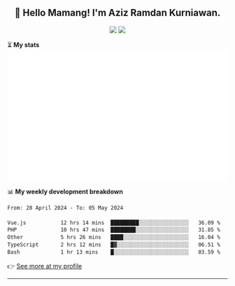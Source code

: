 <h2 align="center">👋 Hello Mamang! I'm Aziz Ramdan Kurniawan.</h2>  
<p align="center">
  <img src="https://komarev.com/ghpvc/?username=azizramdan">
  <img src="https://wakatime.com/badge/user/90056fa0-4c31-4eca-954e-2a3ac05896f9.svg">
</p>
    
⏳ **My stats**  
![](https://raw.githubusercontent.com/azizramdan/github-stats/master/generated/overview.svg#gh-dark-mode-only)

📊 **My weekly development breakdown**
<!--START_SECTION:waka-->

```txt
From: 28 April 2024 - To: 05 May 2024

Vue.js           12 hrs 14 mins  █████████░░░░░░░░░░░░░░░░   36.09 %
PHP              10 hrs 47 mins  ████████░░░░░░░░░░░░░░░░░   31.85 %
Other            5 hrs 26 mins   ████░░░░░░░░░░░░░░░░░░░░░   16.04 %
TypeScript       2 hrs 12 mins   █▓░░░░░░░░░░░░░░░░░░░░░░░   06.51 %
Bash             1 hr 13 mins    █░░░░░░░░░░░░░░░░░░░░░░░░   03.59 %
```

<!--END_SECTION:waka-->
👉 [See more at my profile](https://wakatime.com/@azizramdan)
***
